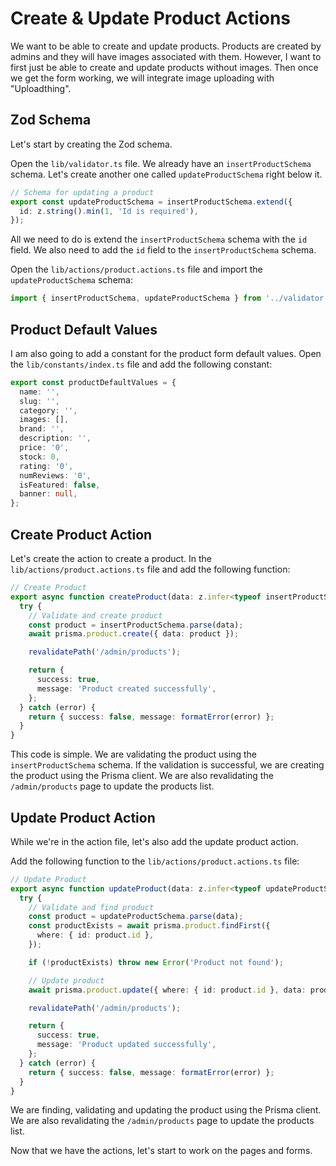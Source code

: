 # Create & Update Product Actions

We want to be able to create and update products. Products are created by admins and they will have images associated with them. However, I want to first just be able to create and update products without images. Then once we get the form working, we will integrate image uploading with "Uploadthing".

## Zod Schema

Let's start by creating the Zod schema.

Open the `lib/validator.ts` file. We already have an `insertProductSchema` schema. Let's create another one called `updateProductSchema` right below it.

```ts
// Schema for updating a product
export const updateProductSchema = insertProductSchema.extend({
  id: z.string().min(1, 'Id is required'),
});
```

All we need to do is extend the `insertProductSchema` schema with the `id` field. We also need to add the `id` field to the `insertProductSchema` schema.

Open the `lib/actions/product.actions.ts` file and import the `updateProductSchema` schema:

```ts
import { insertProductSchema, updateProductSchema } from '../validator';
```

## Product Default Values

I am also going to add a constant for the product form default values. Open the `lib/constants/index.ts` file and add the following constant:

```ts
export const productDefaultValues = {
  name: '',
  slug: '',
  category: '',
  images: [],
  brand: '',
  description: '',
  price: '0',
  stock: 0,
  rating: '0',
  numReviews: '0',
  isFeatured: false,
  banner: null,
};
```

## Create Product Action

Let's create the action to create a product. In the `lib/actions/product.actions.ts` file and add the following function:

```ts
// Create Product
export async function createProduct(data: z.infer<typeof insertProductSchema>) {
  try {
    // Validate and create product
    const product = insertProductSchema.parse(data);
    await prisma.product.create({ data: product });

    revalidatePath('/admin/products');

    return {
      success: true,
      message: 'Product created successfully',
    };
  } catch (error) {
    return { success: false, message: formatError(error) };
  }
}
```

This code is simple. We are validating the product using the `insertProductSchema` schema. If the validation is successful, we are creating the product using the Prisma client. We are also revalidating the `/admin/products` page to update the products list.

## Update Product Action

While we're in the action file, let's also add the update product action.

Add the following function to the `lib/actions/product.actions.ts` file:

```ts
// Update Product
export async function updateProduct(data: z.infer<typeof updateProductSchema>) {
  try {
    // Validate and find product
    const product = updateProductSchema.parse(data);
    const productExists = await prisma.product.findFirst({
      where: { id: product.id },
    });

    if (!productExists) throw new Error('Product not found');

    // Update product
    await prisma.product.update({ where: { id: product.id }, data: product });

    revalidatePath('/admin/products');

    return {
      success: true,
      message: 'Product updated successfully',
    };
  } catch (error) {
    return { success: false, message: formatError(error) };
  }
}
```

We are finding, validating and updating the product using the Prisma client. We are also revalidating the `/admin/products` page to update the products list.

Now that we have the actions, let's start to work on the pages and forms.
